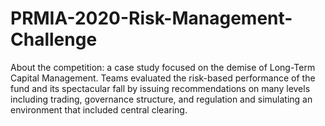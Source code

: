 # PRMIA-2020-Risk-Management-Challenge
About the competition: a case study focused on the demise of Long-Term Capital Management. Teams evaluated the risk-based performance of the fund and its spectacular fall by issuing recommendations on many levels including trading, governance structure, and regulation and simulating an environment that included central clearing.
